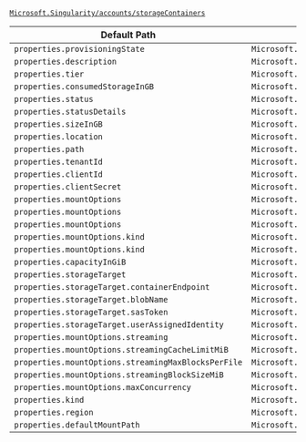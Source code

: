 [`Microsoft.Singularity/accounts/storageContainers`](https://docs.microsoft.com/en-us/azure/templates/microsoft.singularity/accounts/storagecontainers)

| Default Path | Alias |
|---|---|
| `properties.provisioningState` | `Microsoft.Singularity/accounts/storagecontainers/provisioningState` |
| `properties.description` | `Microsoft.Singularity/accounts/storagecontainers/description` |
| `properties.tier` | `Microsoft.Singularity/accounts/storagecontainers/tier` |
| `properties.consumedStorageInGB` | `Microsoft.Singularity/accounts/storagecontainers/consumedStorageInGB` |
| `properties.status` | `Microsoft.Singularity/accounts/storagecontainers/status` |
| `properties.statusDetails` | `Microsoft.Singularity/accounts/storagecontainers/statusDetails` |
| `properties.sizeInGB` | `Microsoft.Singularity/accounts/storagecontainers/sizeInGB` |
| `properties.location` | `Microsoft.Singularity/accounts/storagecontainers/location` |
| `properties.path` | `Microsoft.Singularity/accounts/storagecontainers/ADLS.path` |
| `properties.tenantId` | `Microsoft.Singularity/accounts/storagecontainers/ADLS.tenantId` |
| `properties.clientId` | `Microsoft.Singularity/accounts/storagecontainers/ADLS.clientId` |
| `properties.clientSecret` | `Microsoft.Singularity/accounts/storagecontainers/ADLS.clientSecret` |
| `properties.mountOptions` | `Microsoft.Singularity/accounts/storagecontainers/ADLS.mountOptions` |
| `properties.mountOptions` | `Microsoft.Singularity/accounts/storagecontainers/Blob.mountOptions.Fuse` |
| `properties.mountOptions` | `Microsoft.Singularity/accounts/storagecontainers/Blob.mountOptions` |
| `properties.mountOptions.kind` | `Microsoft.Singularity/accounts/storagecontainers/ADLS.mountOptions.kind` |
| `properties.mountOptions.kind` | `Microsoft.Singularity/accounts/storagecontainers/Blob.mountOptions.kind` |
| `properties.capacityInGiB` | `Microsoft.Singularity/accounts/storagecontainers/NFS.capacityInGiB` |
| `properties.storageTarget` | `Microsoft.Singularity/accounts/storagecontainers/Blob.storageTarget` |
| `properties.storageTarget.containerEndpoint` | `Microsoft.Singularity/accounts/storagecontainers/Blob.storageTarget.containerEndpoint` |
| `properties.storageTarget.blobName` | `Microsoft.Singularity/accounts/storagecontainers/Blob.storageTarget.blobName` |
| `properties.storageTarget.sasToken` | `Microsoft.Singularity/accounts/storagecontainers/Blob.storageTarget.sasToken` |
| `properties.storageTarget.userAssignedIdentity` | `Microsoft.Singularity/accounts/storagecontainers/Blob.storageTarget.userAssignedIdentity` |
| `properties.mountOptions.streaming` | `Microsoft.Singularity/accounts/storagecontainers/Blob.mountOptions.Fuse.streaming` |
| `properties.mountOptions.streamingCacheLimitMiB` | `Microsoft.Singularity/accounts/storagecontainers/Blob.mountOptions.Fuse.streamingCacheLimitMiB` |
| `properties.mountOptions.streamingMaxBlocksPerFile` | `Microsoft.Singularity/accounts/storagecontainers/Blob.mountOptions.Fuse.streamingMaxBlocksPerFile` |
| `properties.mountOptions.streamingBlockSizeMiB` | `Microsoft.Singularity/accounts/storagecontainers/Blob.mountOptions.Fuse.streamingBlockSizeMiB` |
| `properties.mountOptions.maxConcurrency` | `Microsoft.Singularity/accounts/storagecontainers/Blob.mountOptions.Fuse.maxConcurrency` |
| `properties.kind` | `Microsoft.Singularity/accounts/storagecontainers/kind` |
| `properties.region` | `Microsoft.Singularity/accounts/storagecontainers/region` |
| `properties.defaultMountPath` | `Microsoft.Singularity/accounts/storagecontainers/defaultMountPath` |

